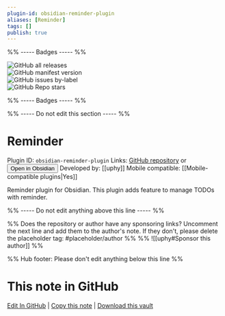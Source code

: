 ```yaml
---
plugin-id: obsidian-reminder-plugin
aliases: [Reminder]
tags: []
publish: true
---
```


%% ----- Badges ----- %%

![GitHub all releases](https://img.shields.io/github/downloads/uphy/obsidian-reminder/total?color=573E7A&logo=github&style=for-the-badge)  
![GitHub manifest version](https://img.shields.io/github/manifest-json/v/uphy/obsidian-reminder?color=573E7A&logo=github&style=for-the-badge)  
![GitHub issues by-label](https://img.shields.io/github/issues/uphy/obsidian-reminder/help%20wanted?color=573E7A&logo=github&style=for-the-badge)  
![GitHub Repo stars](https://img.shields.io/github/stars/uphy/obsidian-reminder?color=573E7A&logo=github&style=for-the-badge)

%% ----- Badges ----- %%

%% ----- Do not edit this section ----- %%

# Reminder

Plugin ID: `obsidian-reminder-plugin`
Links: [GitHub repository](https://github.com/uphy/obsidian-reminder) or [<button id=HH>Open in Obsidian</button>](obsidian://show-plugin?id=obsidian-reminder-plugin)
Developed by: [[uphy]]
Mobile compatible: [[Mobile-compatible plugins|Yes]]

Reminder plugin for Obsidian. This plugin adds feature to manage TODOs with reminder.

%% ----- Do not edit anything above this line ----- %%

%% Does the repository or author have any sponsoring links? Uncomment the next line and add them to the author's note. If they don't, please delete the placeholder tag: #placeholder/author %%
%% ![[uphy#Sponsor this author]] %%

%% Hub footer: Please don't edit anything below this line %%

# This note in GitHub

<span class="git-footer">[Edit In GitHub](https://github.dev/obsidian-community/obsidian-hub/blob/main/02%20-%20Community%20Expansions/02.05%20All%20Community%20Expansions/Plugins/obsidian-reminder-plugin.md "git-hub-edit-note") | [Copy this note](https://raw.githubusercontent.com/obsidian-community/obsidian-hub/main/02%20-%20Community%20Expansions/02.05%20All%20Community%20Expansions/Plugins/obsidian-reminder-plugin.md "git-hub-copy-note") | [Download this vault](https://github.com/obsidian-community/obsidian-hub/archive/refs/heads/main.zip "git-hub-download-vault") </span>
